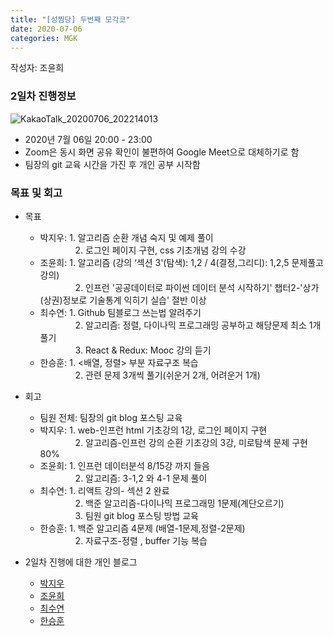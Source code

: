 ```yaml
---
title: "[성찜당] 두번째 모각코"
date: 2020-07-06
categories: MGK
--- 
```


작성자: 조윤희

### 2일차 진행정보  
![KakaoTalk_20200706_202214013](https://user-images.githubusercontent.com/26339800/86588609-fc90cf80-bfc6-11ea-839e-0d5aa4fb4c59.png)

+ 2020년 7월 06일 20:00 - 23:00  
+ Zoom은 동시 화면 공유 확인이 불편하여 Google Meet으로 대체하기로 함
+ 팀장의 git 교육 시간을 가진 후 개인 공부 시작함


### 목표 및 회고  
+ 목표  
  - 박지우: 1. 알고리즘 순환 개념 숙지 및 예제 풀이  
　　　　2. 로그인 페이지 구현, css 기초개념 강의 수강
  - 조윤희: 1. 알고리즘 (강의 ‘섹션 3'(탐색): 1,2 / 4(결정,그리디): 1,2,5 문제풀고 강의)    
　　　　2. 인프런 '공공데이터로 파이썬 데이터 분석 시작하기' 챕터2-'상가(상권)정보로 기술통계 익히기 실습' 절반 이상  
  - 최수연: 1. Github 팀블로그 쓰는법 알려주기  
　　　　2. 알고리즘: 정렬, 다이나믹 프로그래밍 공부하고 해당문제 최소 1개 풀기    
　　　　3. React & Redux: Mooc 강의 듣기    
  - 한승훈: 1. <배열, 정렬> 부분 자료구조 복습   
　　　　2. 관련 문제 3개씩 풀기(쉬운거 2개, 어려운거 1개)
  
+ 회고  
  - 팀원 전체: 팀장의 git blog 포스팅 교육  
  - 박지우: 1. web-인프런 html 기초강의 1강, 로그인 페이지 구현  
　　　　2. 알고리즘-인프런 강의 순환 기초강의 3강, 미로탐색 문제 구현 80%    
  - 조윤희: 1. 인프런 데이터분석 8/15강 까지 들음   
　　　　2. 알고리즘: 3-1,2 와 4-1 문제 풀이   
  - 최수연: 1. 리액트 강의- 섹션 2 완료  
　　　　2. 백준 알고리즘-다이나믹 프로그래밍 1문제(계단오르기)  
　　　　3. 팀원 git blog 포스팅 방법 교육
  - 한승훈: 1. 백준 알고리즘 4문제 (배열-1문제,정렬-2문제)    
　　　　2. 자료구조-정렬 , buffer 기능 복습  
 
+ 2일차 진행에 대한 개인 블로그  
  - [박지우](https://jwpark6.github.io/day2/)  
  - [조윤희](https://uni2237.github.io/mgc/MGC02/)  
  - [최수연](https://suyeonchoi.github.io/mgk/third-mgk-post/)  
  - [한승훈](https://gooriiie.github.io/%EB%AA%A8%EA%B0%81%EC%BD%94-2%EC%A3%BC%EC%B0%A8-%EB%AA%A9%ED%91%9C%EC%99%80-%ED%9A%8C%EA%B3%A0/)  
  

